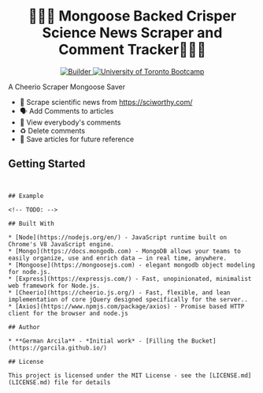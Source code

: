 <center><h1>👩‍🔬🦠 Mongoose Backed Crisper Science News Scraper and Comment Tracker👩‍🔬🦠</h1></center> 

<div align="center">
  <!-- Made By -->
  <a href="https://garcila.github.io/">
    <img src='https://img.shields.io/badge/made%20by-not%20a%20%F0%9F%A4%96-blue.svg'
      alt="Builder" />
  </a>
  <!-- Inspired by -->
  <a href="https://bootcamp.learn.utoronto.ca/coding/landing-2/?s=Google-Brand&hp=1&&60829831671_kwd-487761142440__296493434781_g_c___dc&pkw=%2Bu%20%2Bof%20%2Bt%20%2Bbootcamp&pcrid=296493434781&pmt=b&utm_source=google&utm_medium=cpc&utm_campaign=%5BS%5D+Brand+-+Exact&utm_term=%2Bu%20%2Bof%20%2Bt%20%2Bbootcamp&utm_content=296493434781&d=google&k=%2Bu%20%2Bof%20%2Bt%20%2Bbootcamp&gclid=Cj0KCQiA-JXiBRCpARIsAGqF8wX4c1lBsQgBO8d4bfNZ6IOnwElwmwOyB3vHS2jd1P_I3POkgVrOZnIaAixzEALw_wcB&gclsrc=aw.ds">
    <img src="https://img.shields.io/badge/inspired-uot%20bootcamp-brightgreen.svg"
      alt="University of Toronto Bootcamp" />
  </a>
</div>

A Cheerio Scraper Mongoose Saver
- 🧪 Scrape scientific news from https://sciworthy.com/
- 🗣 Add Comments to articles
- 🙈 View everybody's comments
- ♻️ Delete comments
- 🔮 Save articles for future reference


## Getting Started

<!-- TODO:  -->

```


## Example

<!-- TODO: -->

## Built With

* [Node](https://nodejs.org/en/) - JavaScript runtime built on Chrome's V8 JavaScript engine.
* [Mongo](https://docs.mongodb.com) - MongoDB allows your teams to easily organize, use and enrich data – in real time, anywhere.
* [Mongoose](https://mongoosejs.com) - elegant mongodb object modeling for node.js.
* [Express](https://expressjs.com/) - Fast, unopinionated, minimalist web framework for Node.js.
* [Cheerio](https://cheerio.js.org/) - Fast, flexible, and lean implementation of core jQuery designed specifically for the server..
* [Axios](https://www.npmjs.com/package/axios) - Promise based HTTP client for the browser and node.js

## Author

* **German Arcila** - *Initial work* - [Filling the Bucket](https://garcila.github.io/)

## License

This project is licensed under the MIT License - see the [LICENSE.md](LICENSE.md) file for details

